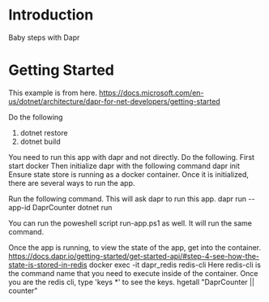 # Introduction 
Baby steps with Dapr
# Getting Started

This example is from here.
https://docs.microsoft.com/en-us/dotnet/architecture/dapr-for-net-developers/getting-started

Do the following

1. dotnet restore
2. dotnet build

You need to run this app with dapr and not directly.
Do the following.
First start docker
Then initialize dapr with the following command
dapr init
Ensure state store is running as a docker container.
Once it is initialized, there are several ways to run the app.

Run the following command.
This will ask dapr to run this app.
dapr run --app-id DaprCounter dotnet run

You can run the poweshell script run-app.ps1 as well. It will run the same command.



Once the app is running, to view the state of the app, get into the container.
https://docs.dapr.io/getting-started/get-started-api/#step-4-see-how-the-state-is-stored-in-redis
docker exec -it dapr_redis redis-cli
Here redis-cli is the command name that you need to execute inside of the container.
Once you are the redis cli, type 'keys *' to see the keys.
hgetall "DaprCounter || counter"